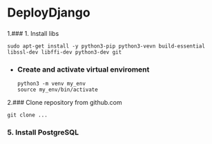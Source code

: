 # DeployDjango

### 

1.### 1. Install libs
  ```
  sudo apt-get install -y python3-pip python3-vevn build-essential libssl-dev libffi-dev python3-dev git
  ```

* ### Create and activate virtual enviroment
  ```
  python3 -m venv my_env
  source my_env/bin/activate
  ```

2.###  Clone repository from github.com
  ```
  git clone ...
  ```

### 5. Install PostgreSQL
